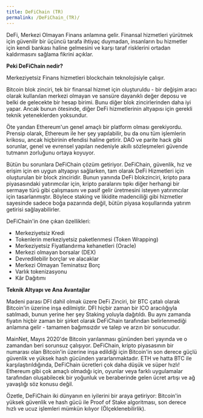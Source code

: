 ```yaml
---
title: DeFiChain (TR)
permalink: /DeFiChain_(TR)/
---
```


DeFi, Merkezi Olmayan Finans anlamına gelir. Finansal hizmetleri
yürütmek için güvenilir bir üçüncü tarafa ihtiyaç duymadan, insanların
bu hizmetler için kendi bankası haline gelmesini ve karşı taraf
risklerini ortadan kaldırmasını sağlama fikrini açıklar.

**Peki DeFiChain nedir?**

Merkeziyetsiz Finans hizmetleri blockchain teknolojisiyle çalışır.

Bitcoin blok zinciri, tek bir finansal hizmet için oluşturuldu - bir
değişim aracı olarak kullanılan merkezi olmayan ve sansüre dayanıklı
değer deposu ve belki de gelecekte bir hesap birimi. Bunu diğer blok
zincirlerinden daha iyi yapar. Ancak bunun ötesinde, diğer DeFi
hizmetlerinin altyapısı için gerekli teknik yeteneklerden yoksundur.

Öte yandan Ethereum'un genel amaçlı bir platform olması gerekiyordu.
Prensip olarak, Ethereum ile her şey yapılabilir, bu da onu tüm
işlemlerin krikosu, ancak hiçbirinin efendisi haline getirir. DAO ve
parite hack gibi sorunlar, genel ve evrensel yapıları nedeniyle akıllı
sözleşmeleri güvende tutmanın zorluğunu ortaya koyuyor.

Bütün bu sorunlara DeFiChain çözüm getiriyor. DeFiChain, güvenlik, hız
ve erişim için en uygun altyapıyı sağlarken, tam olarak DeFi Hizmetleri
için oluşturulan bir block zinciridir. Bunun yanında DeFi blokzinciri,
kripto para piyasasındaki yatırımcılar için, kripto paralarını tıpkı
diğer herhangi bir sermaye türü gibi çalışmasını ve pasif gelir
üretmesini isteyen yatırımcılar için tasarlanmıştır. Böylece staking ve
likidite madenciliği gibi hizmetler sayesinde sadece boğa pazarında
değil, bütün piyasa koşullarında yatırım getirisi sağlayabilirler.

DeFiChain'in öne çıkan özellikleri:

- Merkeziyetsiz Kredi
- Tokenlerin merkeziyetsiz paketlenmesi (Token Wrapping)
- Merkeziyetsiz Fiyatlandırma kehanetleri (Oracle)
- Merkezi olmayan borsalar (DEX)
- Devredilebilir borçlar ve alacaklar
- Merkezi Olmayan Teminatsız Borç
- Varlık tokenizasyonu
- Kâr Dağıtımı

**Teknik Altyapı ve Ana Avantajlar**

Madeni parası DFI dahil olmak üzere DeFi Zinciri, bir BTC çatalı olarak
Bitcoin'in üzerine inşa edilmiştir. DFI hiçbir zaman bir ICO
aracılığıyla satılmadı, bunun yerine her şey Staking yoluyla dağıtıldı.
Bu aynı zamanda fiyatın hiçbir zaman bir şirket olarak DeFiChain
tarafından belirlenmediği anlamına gelir - tamamen bağımsızdır ve talep
ve arzın bir sonucudur.

MainNet, Mayıs 2020'de Bitcoin yarılanması gününden beri yayında ve o
zamandan beri sorunsuz çalışıyor. DeFiChain, kripto piyasasının bir
numarası olan Bitcoin'in üzerine inşa edildiği için Bitcoin'in son
derece güçlü güvenlik ve yüksek hash gücünden yararlanmaktadır. ETH ve
hatta BTC ile karşılaştırıldığında, DeFiChain ücretleri çok daha düşük
ve süper hızlı! Ethereum gibi çok amaçlı olmadığı için, oyunlar veya
farklı uygulamalar tarafından oluşabilecek bir yoğunluk ve beraberinde
gelen ücret artışı ve ağ yavaşlığı söz konusu değil.

Özetle, DeFiChain iki dünyanın en iyilerini bir araya getiriyor:
Bitcoin'in yüksek güvenlik ve hash gücü ile Proof of Stake algoritması,
son derece hızlı ve ucuz işlemleri mümkün kılıyor (Ölçeklenebilirlik).
